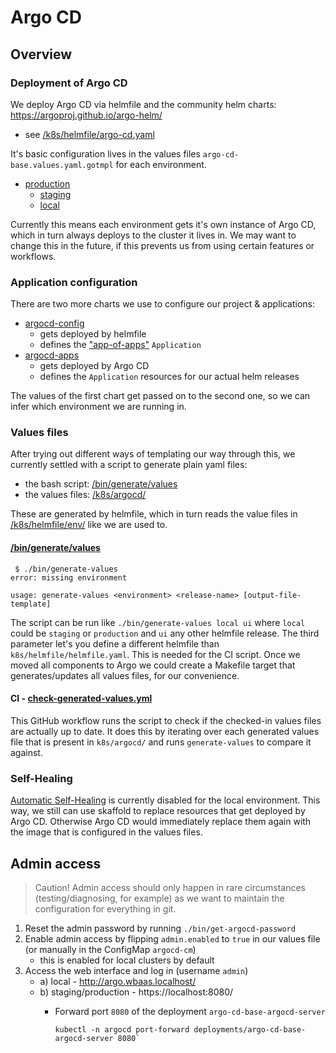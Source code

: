 # Argo CD
## Overview
### Deployment of Argo CD
We deploy Argo CD via helmfile and the community helm charts: https://argoproj.github.io/argo-helm/
- see [/k8s/helmfile/argo-cd.yaml](../../k8s/helmfile/argo-cd.yaml)

It's basic configuration lives in the values files `argo-cd-base.values.yaml.gotmpl` for each environment.
 - [production](../../k8s/helmfile/env/production/argo-cd-base.values.yaml.gotmpl)
     - [staging](../../k8s/helmfile/env/staging/argo-cd-base.values.yaml.gotmpl)
    - [local](../../k8s/helmfile/env/local/argo-cd-base.values.yaml.gotmpl)

Currently this means each environment gets it's own instance of Argo CD, which in turn always deploys to the cluster it lives in. We may want to change this in the future, if this prevents us from using certain features or workflows.

### Application configuration
There are two more charts we use to configure our project & applications:
- [argocd-config](../../charts/argocd-config/)
  - gets deployed by helmfile
  - defines the ["app-of-apps"](https://argo-cd.readthedocs.io/en/stable/operator-manual/cluster-bootstrapping/) `Application` 
- [argocd-apps](../../charts/argocd-apps/)
  - gets deployed by Argo CD
  - defines the `Application` resources for our actual helm releases

The values of the first chart get passed on to the second one, so we can infer which environment we are running in.

### Values files
After trying out different ways of templating our way through this, we currently settled with a script to generate plain yaml files:
- the bash script: [/bin/generate/values](../../bin/generate-values)
- the values files: [/k8s/argocd/](../../k8s/argocd/)

These are generated by helmfile, which in turn reads the value files in [/k8s/helmfile/env/](../../k8s/helmfile/env/) like we are used to.

#### [/bin/generate/values](../../bin/generate-values)
```
 $ ./bin/generate-values 
error: missing environment

usage: generate-values <environment> <release-name> [output-file-template]
```
The script can be run like `./bin/generate-values local ui` where `local` could be `staging` or `production` and `ui` any other helmfile release. The third parameter let's you define a different helmfile than `k8s/helmfile/helmfile.yaml`. This is needed for the CI script. Once we moved all components to Argo we could create a Makefile target that generates/updates all values files, for our convenience.

#### CI - [check-generated-values.yml](../../.github/workflows/check-generated-values.yml)
This GitHub workflow runs the script to check if the checked-in values files are actually up to date. It does this by iterating over each generated values file that is present in `k8s/argocd/` and runs `generate-values` to compare it against.

### Self-Healing
[Automatic Self-Healing](https://argo-cd.readthedocs.io/en/stable/user-guide/auto_sync/#automatic-self-healing) is currently disabled for the local environment. This way, we still can use skaffold to replace resources that get deployed by Argo CD. Otherwise Argo CD would immediately replace them again with the image that is configured in the values files.

## Admin access
> Caution! Admin access should only happen in rare circumstances (testing/diagnosing, for example)
> as we want to maintain the configuration for everything in git.

1. Reset the admin password by running `./bin/get-argocd-password`
1. Enable admin access by flipping `admin.enabled` to `true` in our values file (or manually in the ConfigMap `argocd-cm`)
    - this is enabled for local clusters by default
2. Access the web interface and log in (username `admin`)
    - a) local - http://argo.wbaas.localhost/
    - b) staging/production - https://localhost:8080/
      - Forward port `8080` of the deployment `argo-cd-base-argocd-server`

        ```
        kubectl -n argocd port-forward deployments/argo-cd-base-argocd-server 8080`
        ```